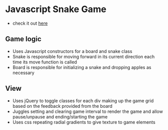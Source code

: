 # Javascript Snake Game 
* check it out [here](http://zackattack01.github.io/snake/)

## Game logic
* Uses Javascript constructors for a board and snake class
* Snake is responsible for moving forward in its current direction each time its move function is called
* Board is responsible for initializing a snake and dropping apples as necessary

## View
* Uses jQuery to toggle classes for each div making up the game grid based on the feedback provided from the board
* Juggles setting and clearing game interval to render the game and allow pause/unpause and ending/starting the game
* Uses css repeating radial gradients to give texture to game elements